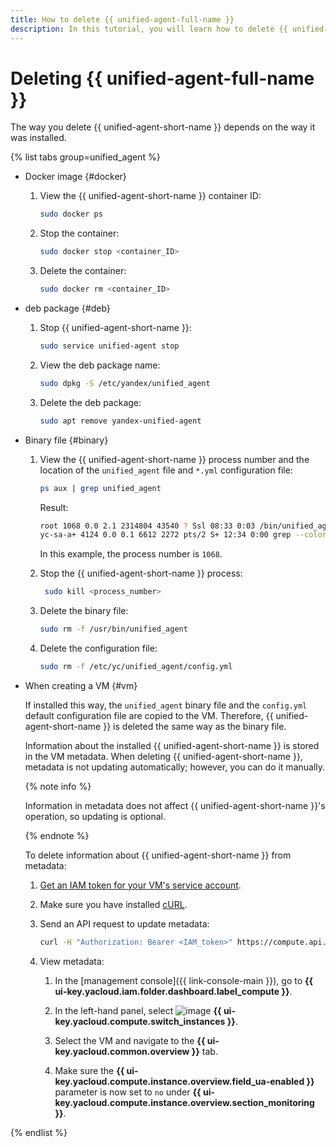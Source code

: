 ```yaml
---
title: How to delete {{ unified-agent-full-name }}
description: In this tutorial, you will learn how to delete {{ unified-agent-full-name }}.
---
```


# Deleting {{ unified-agent-full-name }}

The way you delete {{ unified-agent-short-name }} depends on the way it was installed.

{% list tabs group=unified_agent %}

- Docker image {#docker}

   1. View the {{ unified-agent-short-name }} container ID:

      ```bash
      sudo docker ps
      ```

   1. Stop the container:

      ```bash
      sudo docker stop <container_ID>
      ```

   1. Delete the container:

      ```bash
      sudo docker rm <container_ID>
      ```

- deb package {#deb}

   1. Stop {{ unified-agent-short-name }}:

      ```bash
      sudo service unified-agent stop
      ```

   1. View the deb package name:

      ```bash
      sudo dpkg -S /etc/yandex/unified_agent
      ```

   1. Delete the deb package:

      ```bash
      sudo apt remove yandex-unified-agent
      ```

- Binary file {#binary}

   1. View the {{ unified-agent-short-name }} process number and the location of the `unified_agent` file and `*.yml` configuration file:

      ```bash
      ps aux | grep unified_agent
      ```

      Result:

      ```bash
      root 1068 0.0 2.1 2314804 43540 ? Ssl 08:33 0:03 /bin/unified_agent --config /etc/yc/unified_agent/config.yml
      yc-sa-a+ 4124 0.0 0.1 6612 2272 pts/2 S+ 12:34 0:00 grep --color=auto unified_agent
      ```
      In this example, the process number is `1068`.

   1. Stop the {{ unified-agent-short-name }} process:

      ```bash
       sudo kill <process_number>
      ```

   1. Delete the binary file:

      ```bash
      sudo rm -f /usr/bin/unified_agent
      ```

   1. Delete the configuration file:

      ```bash
      sudo rm -f /etc/yc/unified_agent/config.yml
      ```

- When creating a VM {#vm}

   If installed this way, the `unified_agent` binary file and the `config.yml` default configuration file are copied to the VM. Therefore, {{ unified-agent-short-name }} is deleted the same way as the binary file.

   Information about the installed {{ unified-agent-short-name }} is stored in the VM metadata. When deleting {{ unified-agent-short-name }}, metadata is not updating automatically; however, you can do it manually.

   {% note info %}

   Information in metadata does not affect {{ unified-agent-short-name }}'s operation, so updating is optional.

   {% endnote %}

   To delete information about {{ unified-agent-short-name }} from metadata:

   1. [Get an IAM token for your VM's service account](../../../../iam/operations/iam-token/create-for-sa.md#via-cli).

   1. Make sure you have installed [cURL](https://curl.haxx.se).

   1. Send an API request to update metadata:

      ```bash
      curl -H "Authorization: Bearer <IAM_token>" https://compute.api.cloud.yandex.net/compute/v1/instances/<VM_ID> -X PATCH -d '{"updateMask": "metadata", "metadata": {"install-unified-agent": "0" },}'
      ```

   1. View metadata:

      1. In the [management console]({{ link-console-main }}), go to **{{ ui-key.yacloud.iam.folder.dashboard.label_compute }}**.

      1. In the left-hand panel, select ![image](../../../../_assets/console-icons/server.svg) **{{ ui-key.yacloud.compute.switch_instances }}**.

      1. Select the VM and navigate to the **{{ ui-key.yacloud.common.overview }}** tab.

      1. Make sure the **{{ ui-key.yacloud.compute.instance.overview.field_ua-enabled }}** parameter is now set to `no` under **{{ ui-key.yacloud.compute.instance.overview.section_monitoring }}**.


{% endlist %}
